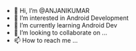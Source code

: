 - 👋 Hi, I’m @ANJANIKUMAR
- 👀 I’m interested in Android Development
- 🌱 I’m currently learning Android Dev
- 💞️ I’m looking to collaborate on ...
- 📫 How to reach me ...

<!---
ANBHARADWAJ10/ANBHARADWAJ10 is a ✨ special ✨ repository because its `README.md` (this file) appears on your GitHub profile.
You can click the Preview link to take a look at your changes.
--->
